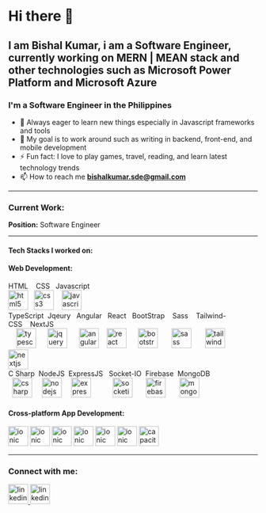 # Hi there 👋

## I am Bishal Kumar, i am a Software Engineer, currently working on MERN | MEAN stack and other technologies such as Microsoft Power Platform and Microsoft Azure
<h3 align="left">I'm a Software Engineer in the Philippines</h3>

- 🌱 Always eager to learn new things especially in Javascript frameworks and tools
- 🥅 My goal is to work around such as writing in backend, front-end, and mobile development
- ⚡ Fun fact: I love to play games, travel, reading, and learn latest technology trends
- 📫 How to reach me **bishalkumar.sde@gmail.com**

 <hr/>
<h3 align="left">Current Work:</h3>
<span><b>Position:</b> Software Engineer</span>
<hr/>
<h4>Tech Stacks I worked on:</h4>

<!--<p>-->
<!-- <a href="https://angular.io" target="_blank" rel="noreferrer"> <img src="https://angular.io/assets/images/logos/angular/angular.svg" alt="angular" /> </a>-->
<!-- <a href="https://reactjs.org/" target="_blank" rel="noreferrer"> <img src="https://cdn.jsdelivr.net/gh/devicons/devicon/icons/react/react-original.svg" alt="react" /> </a>-->
<!-- <a href="https://vuejs.org/" target="_blank" rel="noreferrer"> <img src="https://cdn.jsdelivr.net/gh/devicons/devicon/icons/vuejs/vuejs-original.svg" alt="vuejs" /> </a>-->
<!--</p>-->

<h4 align="left">Web Development:</h4>
<p align="left"> <span> 

HTML &nbsp;&nbsp;&nbsp;CSS &nbsp; Javascript
<br/>
<img src="https://cdn.jsdelivr.net/gh/devicons/devicon/icons/html5/html5-original.svg" alt="html5" width="40" height="40" />&nbsp;&nbsp;
<img src="https://cdn.jsdelivr.net/gh/devicons/devicon/icons/css3/css3-original.svg" alt="css3" width="40" height="40"/>&nbsp;&nbsp;&nbsp;
<img src="https://cdn.svgporn.com/logos/javascript.svg" alt="javascript" width="40" height="40"/>
<br/>
TypeScript&nbsp; Jqeury &nbsp;&nbsp;Angular &nbsp;&nbsp;React&nbsp;&nbsp;&nbsp;BootStrap&nbsp;&nbsp;&nbsp; Sass&nbsp;&nbsp;&nbsp; Tailwind-CSS&nbsp;&nbsp;&nbsp;&nbsp;NextJS
&nbsp;&nbsp;&nbsp;&nbsp;<br/>&nbsp;&nbsp;&nbsp;
<img src="https://cdn.svgporn.com/logos/typescript-icon.svg" alt="typescript" width="40" height="40"/>&nbsp;&nbsp;&nbsp;&nbsp;&nbsp;
<img src="https://cdn.jsdelivr.net/gh/devicons/devicon/icons/jquery/jquery-original.svg" alt="jquery" width="40" height="40"/>&nbsp;&nbsp;&nbsp;&nbsp;&nbsp;
<img src="https://cdn.svgporn.com/logos/angular-icon.svg" alt="angular" width="40" height="40"/>
&nbsp;&nbsp;
<img src="https://cdn.svgporn.com/logos/react.svg" alt="react" width="40" height="40"/>&nbsp;&nbsp;&nbsp;&nbsp;&nbsp;
<img src="https://cdn.svgporn.com/logos/bootstrap.svg" alt="bootstrap" width="40" height="40"/>&nbsp;&nbsp;&nbsp;&nbsp;&nbsp;&nbsp;
<img src="https://cdn.svgporn.com/logos/sass.svg" alt="sass" width="40" height="40"/>&nbsp;&nbsp;&nbsp;&nbsp;&nbsp;&nbsp;
<img src="https://cdn.svgporn.com/logos/tailwindcss-icon.svg" alt="tailwind" width="40" height="40"/>&nbsp;&nbsp;&nbsp;&nbsp;&nbsp;&nbsp;&nbsp;&nbsp;&nbsp;&nbsp;
<img src="https://cdn.svgporn.com/logos/nextjs-icon.svg" alt="nextjs" width="40" height="40"/>
<br/>
C Sharp &nbsp;NodeJS&nbsp;&nbsp;ExpressJS&nbsp;&nbsp; Socket-IO&nbsp;&nbsp;Firebase&nbsp;&nbsp;MongoDB&nbsp;&nbsp;&nbsp;&nbsp;
<br/>
&nbsp;&nbsp;<img src="https://cdn.svgporn.com/logos/c-sharp.svg" alt="csharp" width="40" height="40"/>
&nbsp;&nbsp;&nbsp;
<img src="https://cdn.svgporn.com/logos/nodejs-icon.svg" alt="nodejs" width="40" height="40"/>&nbsp;&nbsp;&nbsp;&nbsp;
<img src="https://encrypted-tbn0.gstatic.com/images?q=tbn:ANd9GcTE0ZUjmSERFD6he__HGbUeEO_tTfoH8dXjhQUR_hNosw&s" alt="express" width="40" height="40"/>&nbsp;&nbsp;&nbsp;&nbsp;&nbsp;&nbsp;&nbsp;&nbsp;&nbsp;&nbsp;
<img src="https://static-00.iconduck.com/assets.00/socket-io-icon-2048x2046-tx88w4en.png" alt="socketio" width="40" height="40"/>&nbsp;&nbsp;&nbsp;&nbsp;&nbsp;&nbsp;
<img src="https://cdn.svgporn.com/logos/firebase.svg" alt="firebase" width="40" height="40"/>&nbsp;&nbsp;&nbsp;&nbsp;&nbsp;&nbsp;
<img src="https://cdn.svgporn.com/logos/mongodb-icon.svg" alt="mongodb" width="40" height="40"/>&nbsp;&nbsp;&nbsp;&nbsp;
</p>
 <h4>Cross-platform App Development:</h4>
<p align="left">
 <img src="https://cdn.svgporn.com/logos/microsoft-azure.svg" alt="ionic" width="40" height="40"/>
 <img src="https://cdn.svgporn.com/logos/microsoft-teams.svg" alt="ionic" width="40" height="40"/>
 <img src="https://www.vanroey.be/wp-content/uploads/Microsoft-Power-Apps-Icon.png" alt="ionic" width="40" height="40"/>
 <img src="https://upload.wikimedia.org/wikipedia/commons/thumb/4/4d/Microsoft_Power_Automate.svg/240px-Microsoft_Power_Automate.svg.png" alt="ionic" width="40" height="40"/>
 <img src="https://cdn.svgporn.com/logos/microsoft-power-bi.svg" alt="ionic" width="40" height="40"/>
 <img src="https://a.fsdn.com/allura/s/microsoft-power-pages/icon?5d13b5a446bad6775e00e350654bd77aae7599a923d187b1070e1614bff08866?&w=148" alt="ionic" width="40" height="40"/>
<img src="https://cdn.worldvectorlogo.com/logos/react-native-1.svg" alt="capacitor" width="40" height="40"/>
  </p>
<hr/>
<h3>Connect with me:</h3>

<a href="https://bishalkumar-sde.netlify.app" target="_blank" rel="noreferrer"> <img src="https://cdn-icons-png.flaticon.com/512/3178/3178285.png" alt="linkedin" width="40" height="40"/> </a>
<a href="https://linkedin.com/in/bishal-kumar-832398158" target="_blank" rel="noreferrer"> <img src="https://cdn.jsdelivr.net/gh/devicons/devicon/icons/linkedin/linkedin-original.svg" alt="linkedin" width="40" height="40"/> </a>
